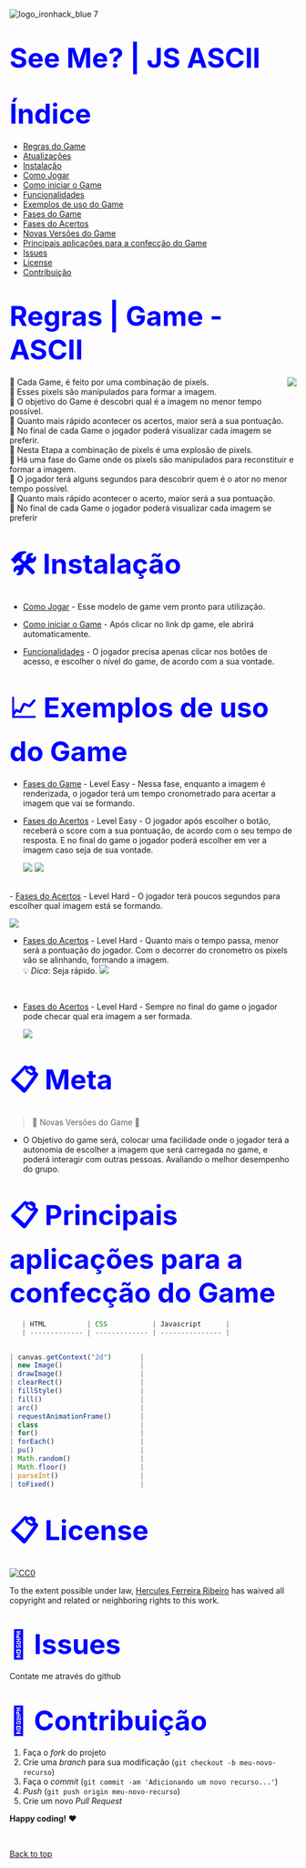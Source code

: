 ![logo_ironhack_blue 7](https://user-images.githubusercontent.com/23629340/40541063-a07a0a8a-601a-11e8-91b5-2f13e4e6b441.png)

<h1><span style="color:blue">
<font size=30>See Me? | JS ASCII </font></span><h1>

<h1><span style="color:blue">
<font size=30>Índice</font></span></h1>

- [Regras do Game](#Regras-do-Game)
- [Atualizações](#Atualizações)
- [Instalação](#Instalação)
- [Como Jogar](#Como-Jogar)
- [Como iniciar o Game](#Como-iniciar-o-Game)
- [Funcionalidades](#Funcionalidades)
- [Exemplos de uso do Game](#Exemplos-de-uso-do-Game)
- [Fases do Game](#Fases-do-Game)
- [Fases do Acertos](#Fases-doAcertos)
- [Novas Versões do Game ](#Novas-Versões-do-Game)
- [Principais aplicações para a confecção do Game](#Principais-aplicações-para-a-confecção-do-Game)
- [Issues](#Issues)
- [License](#License)
- [Contribuição](#Contribuição)

<h1><span style="color:blue">
<font size=30>Regras | Game - ASCII</font></span></h1>

<img src="icon.png" align="right" />

📜 Cada Game, é feito por uma combinação de pixels.
<br>
📜 Esses pixels são manipulados para formar a imagem.
<br>
📜 O objetivo do Game é descobri qual é a imagem no menor tempo possível.
<br>
📜 Quanto mais rápido acontecer os acertos, maior será a sua pontuação.
<br>
📜 No final de cada Game o jogador poderá visualizar cada imagem se preferir.
<br>
📜 Nesta Etapa a combinação de pixels é uma explosão de pixels.
<br>
📜 Há uma fase do Game onde os pixels são manipulados para reconstituir e formar a imagem.
<br>
📜 O jogador terá alguns segundos para descobrir quem é o ator no menor tempo possível.
<br>
📜 Quanto mais rápido acontecer o acerto, maior será a sua pontuação.
<br>
📜 No final de cada Game o jogador poderá visualizar cada imagem se preferir
<br>

<h1><span style="color:blue">
<font size=30>🛠 Instalação</font></span></h1>

- [Como Jogar](https://github.com/ai/size-limit#readme) - Esse modelo de game vem pronto para utilização.

- [Como iniciar o Game](https://github.com/ai/size-limit#readme) - Após clicar no link dp game, ele abrirá automaticamente.

- [Funcionalidades](https://github.com/ai/size-limit#readme) - O jogador precisa apenas clicar nos botões de acesso, e escolher o nível do game, de acordo com a sua vontade.

<h1><span style="color:blue">
<font size=30>📈 Exemplos de uso do Game
</font></span></h1>

- [Fases do Game](https://github.com/ai/size-limit#readme) - Level Easy - Nessa fase, enquanto a imagem é renderizada, o jogador terá um tempo cronometrado para acertar a imagem que vai se formando.
  <br>
- [Fases do Acertos](https://github.com/ai/size-limit#readme) - Level Easy - O jogador após escolher o botão, receberá o score com a sua pontuação, de acordo com o seu tempo de resposta. E no final do game o jogador poderá escolher em ver a imagem caso seja de sua vontade.

  <img src="./image/01 -rulles_Image_Angelina.png">
  <img src="./image/02 -rulles_ImageAng_02.png">

<br>- [Fases do Acertos](https://github.com/ai/size-limit#readme) - Level Hard - O jogador terá poucos segundos para escolher qual imagem está se formando.

  <img src="./image/01 -rulles_Image_Al_Pacino.png">

<br>

- [Fases do Acertos](https://github.com/ai/size-limit#readme) - Level Hard - Quanto mais o tempo passa, menor será a pontuação do jogador. Com o decorrer do cronometro os pixels vão se alinhando, formando a imagem.  
   :bulb: _Dica_: Seja rápido.
  <img src="./image/02 -rulles_Image_Al_Pacino.png">

  <br>

- [Fases do Acertos](https://github.com/ai/size-limit#readme) - Level Hard - Sempre no final do game o jogador pode checar qual era imagem a ser formada.

   <img src="./image/03 -rulles_Image_Al_Pacino.png">
  <br>

<h1><span style="color:blue">
<font size=30>📋 Meta
</font></span></h1>

> :construction: Novas Versões do Game :construction:

- O Objetivo do game será, colocar uma facilidade onde o jogador terá a autonomia de escolher a imagem que será carregada no game, e poderá interagir com outras pessoas. Avaliando o melhor desempenho do grupo.

<h1><span style="color:blue">
<font size=30>📋 Principais aplicações para a confecção do Game
</font></span></h1>

```javascript
   | HTML          | CSS           | Javascript      |
   | ------------- | ------------- | --------------- |


| canvas.getContext("2d")       |
| new Image()                   |
| drawImage()                   |
| clearRect()                   |
| fillStyle()                   |
| fill()                        |
| arc()                         |
| requestAnimationFrame()       |
| class                         |
| for()                         |
| forEach()                     |
| pu()                          |
| Math.random()                 |
| Math.floor()                  |
| parseInt()                    |
| toFixed()                     |
```

<h1><span style="color:blue">
<font size=30>📋 License
</font></span></h1>

[![CC0](https://licensebuttons.net/p/zero/1.0/88x31.png)](https://creativecommons.org/publicdomain/zero/1.0/)

To the extent possible under law, [Hercules Ferreira Ribeiro](https://mts.io) has waived all copyright and related or neighboring rights to this work.

<h1><span style="color:blue">
<font size=30>🐛 Issues</font></span></h1>

Contate me através do github

<h1><span style="color:blue">
<font size=30>🚀 Contribuição
</font></span></h1>

1. Faça o _fork_ do projeto
2. Crie uma _branch_ para sua modificação (`git checkout -b meu-novo-recurso`)
3. Faça o _commit_ (`git commit -am 'Adicionando um novo recurso...'`)
4. _Push_ (`git push origin meu-novo-recurso`)
5. Crie um novo _Pull Request_

**Happy coding!** :heart:

 <br>

[Back to top](#faqs)
